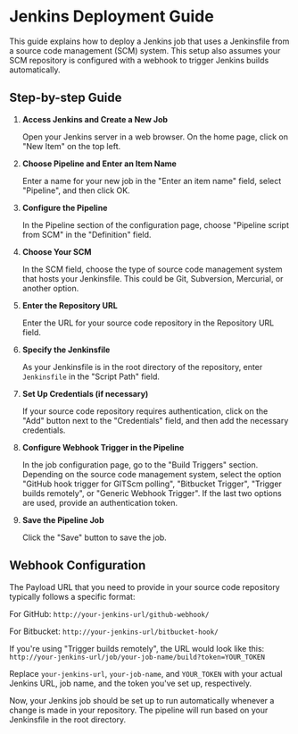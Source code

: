 # Jenkins Deployment Guide

This guide explains how to deploy a Jenkins job that uses a Jenkinsfile from a source code management (SCM) system. This setup also assumes your SCM repository is configured with a webhook to trigger Jenkins builds automatically.

## Step-by-step Guide

1. **Access Jenkins and Create a New Job**

   Open your Jenkins server in a web browser. On the home page, click on "New Item" on the top left.

2. **Choose Pipeline and Enter an Item Name**

   Enter a name for your new job in the "Enter an item name" field, select "Pipeline", and then click OK.

3. **Configure the Pipeline**

   In the Pipeline section of the configuration page, choose "Pipeline script from SCM" in the "Definition" field.

4. **Choose Your SCM**

   In the SCM field, choose the type of source code management system that hosts your Jenkinsfile. This could be Git, Subversion, Mercurial, or another option.

5. **Enter the Repository URL**

   Enter the URL for your source code repository in the Repository URL field. 

6. **Specify the Jenkinsfile**

   As your Jenkinsfile is in the root directory of the repository, enter `Jenkinsfile` in the "Script Path" field.

7. **Set Up Credentials (if necessary)**

   If your source code repository requires authentication, click on the "Add" button next to the "Credentials" field, and then add the necessary credentials.

8. **Configure Webhook Trigger in the Pipeline**

   In the job configuration page, go to the "Build Triggers" section. Depending on the source code management system, select the option "GitHub hook trigger for GITScm polling", "Bitbucket Trigger", "Trigger builds remotely", or "Generic Webhook Trigger". If the last two options are used, provide an authentication token.

9. **Save the Pipeline Job**

   Click the "Save" button to save the job.

## Webhook Configuration

The Payload URL that you need to provide in your source code repository typically follows a specific format:

For GitHub: `http://your-jenkins-url/github-webhook/`

For Bitbucket: `http://your-jenkins-url/bitbucket-hook/`

If you're using "Trigger builds remotely", the URL would look like this: `http://your-jenkins-url/job/your-job-name/build?token=YOUR_TOKEN`

Replace `your-jenkins-url`, `your-job-name`, and `YOUR_TOKEN` with your actual Jenkins URL, job name, and the token you've set up, respectively.

Now, your Jenkins job should be set up to run automatically whenever a change is made in your repository. The pipeline will run based on your Jenkinsfile in the root directory.
